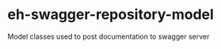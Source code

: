 eh-swagger-repository-model
===========================

Model classes used to post documentation to swagger server
